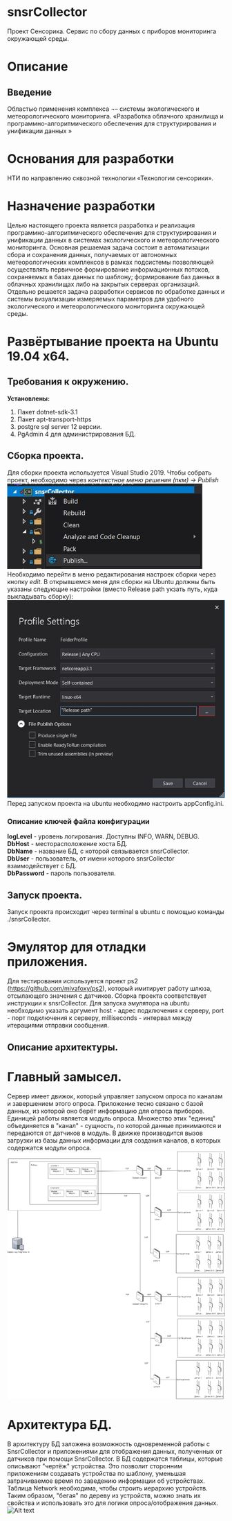 # snsrCollector
Проект Сенсорика. Сервис по сбору данных с приборов мониторинга окружающей среды.

# Описание
## Введение
Областью применения комплекса ¬– системы экологического и метеорологического мониторинга.
«Разработка облачного хранилища и программно-алгоритмического обеспечения для структурирования и унификации данных »
# Основания для разработки
НТИ по направлению сквозной технологии «Технологии сенсорики».
# Назначение разработки
Целью настоящего проекта является разработка и реализация программно-алгоритмического обеспечения для структурирования и унификации данных в системах экологического и метеорологического мониторинга. Основная решаемая задача состоит в  автоматизации сбора и сохранения данных, получаемых от автономных метеорологических комплексов в рамках подсистемы позволяющей осуществлять первичное формирование информационных потоков, сохраняемых в базах данных по шаблону; формирование баз данных в облачных хранилищах либо на закрытых серверах организаций. Отдельно решается задача разработки сервисов по обработке данных и системы визуализации измеряемых параметров для удобного экологического и метеорологического мониторинга окружающей среды.

# Развёртывание проекта на Ubuntu 19.04 x64.

## Требования к окружению.
**Установлены:**  
1. Пакет dotnet-sdk-3.1
2. Пакет apt-transport-https
3. postgre sql server 12 версии.
4. PgAdmin 4 для администрирования БД.

## Сборка проекта.
Для сборки проекта используется Visual Studio 2019. Чтобы собрать проект, необходимо через *контекстное меню решения (пкм) -> Publish*  
![Alt text](/Pulish_button.jpg?raw=true "Переход к публикации приложения.")  
Необходимо перейти в меню редактирования настроек сборки через кнопку *edit*. В открывшемся меня для сборки на Ubuntu должны быть указаны следующие настройки (вместо Release path укзать путь, куда выкладывать сборку):  
![Alt text](/Profile_Settings.jpg?raw=true "Настройки публикации приложения.")  
Перед запуском проекта на ubuntu необходимо настроить appConfig.ini. 

### Описание ключей файла конфигурации
**logLevel** - уровень логирования. Доступны INFO, WARN, DEBUG.  
**DbHost** - месторасположение хоста БД.  
**DbName** - название БД, с которой связывается snsrCollector.  
**DbUser** - пользователь, от имени которого snsrCollector взаимодействует с БД.  
**DbPassword** - пароль пользователя.  

## Запуск проекта.
Запуск проекта происходит через terminal в ubuntu с помощью команды ./snsrCollector.

# Эмулятор для отладки приложения.
Для тестирования используется проект ps2 (https://github.com/mivafoxy/ps2), который имитирует работу шлюза, отсылающего значения с датчиков. Сборка проекта соответствует инструкции к snsrCollector. Для запуска эмулятора на ubuntu необходимо указать аргумент host - адрес подключения к серверу, port - порт подключения к серверу, milliseconds - интервал между итерациями отправки сообщения.

## Описание архитектуры.

# Главный замысел.
Сервер имеет движок, который управляет запуском опроса по каналам и завершением этого опроса. Приложение тесно связано с базой данных, из которой оно берёт информацию для опроса приборов. Единицей работы является модуль опроса. Множество этих "единиц" объединяется в "канал" - сущность, по которой данные принимаются и передаются от датчиков в модуль. 
В движке производится вызов загрузки из базы данных информации для создания каналов, в которых содержатся модули опроса. 
![Alt text](/SnsrCollector.jpg?raw=true "Концепция приложения.") 

# Архитектура БД.
В архитектуру БД заложена возможность одновременной работы с SnsrCollector и приложениями для отображения данных, полученных от датчиков при помощи SnsrCollector. 
В БД содержатся таблицы, которые описывают "чертёж" устройства. Это позволит сторонним приложениям создавать устройства по шаблону, уменьшая затрачиваемое время по заведению информации об устройствах.  
Таблица Network необходима, чтобы строить иерархию устройств. Таким образом, "бегая" по дереву из устройств, можно знать их свойства и использовать это для логики опроса/отображения данных.
![Alt text](/SensoricaDB.jpg?raw=true "Архитектура базы данных.") 